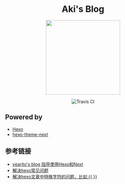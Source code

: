 <h1 align='center'> Aki's Blog </h1>

<p align='center'>
  <img src="https://mbi.yume.ink/config/IMG_7638.JPG" width="240"/>
</p>

<p align="center">
  <img src="https://travis-ci.com/ancient2now/aki.blog.svg?branch=master" alt="Travis CI" />
</p>

## Powered by
* [Hexo](https://hexo.io/) 
* [hexo-theme-next](https://github.com/theme-next/hexo-theme-next)

## 参考链接
* [yearito's blog 指导使用Hexo和Next](http://yearito.cn/)
* [解决hexo常见问题](http://theme-next.iissnan.com/faqs.html)
* [解决hexo文章中特殊字符的问题，比如 {{ }}](https://wxnacy.com/2018/01/12/hexo-specific-symbol/)




